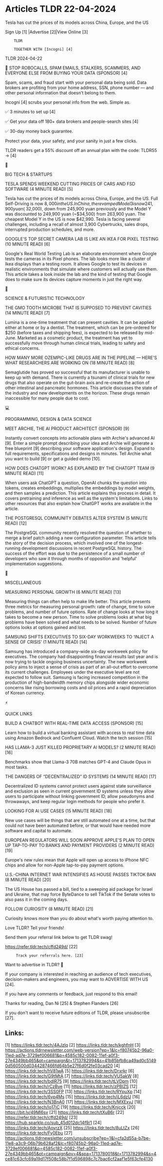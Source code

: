 # Articles TLDR 22-04-2024

Tesla has cut the prices of its models across China, Europe, and the
US  

 Sign Up [1] |Advertise [2]|View Online [3] 

		TLDR 

		TOGETHER WITH [Incogni] [4]

TLDR 2024-04-22

 🚫 STOP ROBOCALLS, SPAM EMAILS, STALKERS, SCAMMERS, AND EVERYONE
ELSE FROM BUYING YOUR DATA (SPONSOR) [4] 

 Spam, scams, and fraud start with your personal data being sold. Data
brokers are profiting from your home address, SSN, phone number —
and other personal information that doesn't belong to them.

Incogni [4] scrubs your personal info from the web. Simple as.

✅ 3 minutes to set up [4]

✅ Get your data off 180+ data brokers and people-search sites [4]

✅ 30-day money back guarantee.

Protect your data, your safety, and your sanity in just a few clicks.

TLDR readers get a 55% discount off an annual plan with the code:
TLDR55 → [4]

📱 

BIG TECH & STARTUPS

 TESLA SPENDS WEEKEND CUTTING PRICES OF CARS AND FSD SOFTWARE (4
MINUTE READ) [5] 

 Tesla has cut the prices of its models across China, Europe, and the
US. Full Self-Driving is now $8,000 in the US. In China, the revamped
Model 3 is now 241,900 yuan (~$32,000), down from 245,900 yuan
previously and the Model Y was discounted to 249,900 yuan (~$34,500)
from 263,900 yuan. The cheapest Model Y in the US is now $42,990.
Tesla is facing several challenges, including a recall of almost 3,900
Cybertrucks, sales drops, interrupted production schedules, and more. 

 GOOGLE'S TOP SECRET CAMERA LAB IS LIKE AN IKEA FOR PIXEL TESTING (10
MINUTE READ) [6] 

 Google's Real World Testing Lab is an elaborate environment where
Google tests the cameras in its Pixel phones. The lab looks more like
a cluster of Ikea displays than a testing room. It allows Google to
test its devices in realistic environments that simulate where
customers will actually use them. This article takes a look inside the
lab and the kind of testing that Google does to make sure its devices
capture moments in just the right way. 

🚀 

SCIENCE & FUTURISTIC TECHNOLOGY

 THE GMO TOOTH MICROBE THAT IS SUPPOSED TO PREVENT CAVITIES (14 MINUTE
READ) [7] 

 Lumina is a one-time treatment that can present cavities. It can be
applied either at home or by a dentist. The treatment, which can be
pre-ordered for $250 (before taxes and shipping fees), is expected to
be released by mid-June. Marketed as a cosmetic product, the treatment
has yet to successfully move through human clinical trials, leading to
safety and ethical concerns. 

 HOW MANY MORE OZEMPIC-LIKE DRUGS ARE IN THE PIPELINE — HERE'S WHAT
RESEARCHERS ARE WORKING ON (18 MINUTE READ) [8] 

 Semaglutide has proved so successful that its manufacturer is unable
to keep up with demand. There is currently a tsunami of clinical
trials for new drugs that also operate on the gut-brain axis and
re-create the action of other intestinal and pancreatic hormones. This
article discusses the state of the industry and new developments on
the horizon. These drugs remain inaccessible for many people due to
cost. 

💻 

PROGRAMMING, DESIGN & DATA SCIENCE

 MEET ARCHIE, THE AI PRODUCT ARCHITECT (SPONSOR) [9] 

 Instantly convert concepts into actionable plans with Archie's
advanced AI [9]. Enter a simple prompt describing your idea and Archie
will generate a free blueprint [9] describing your software
application's design. Expand to full requirements, specifications and
designs in minutes. Tell Archie what you want to build [9] or get a
guided demo [10]. 

 HOW DOES CHATGPT WORK? AS EXPLAINED BY THE CHATGPT TEAM (9 MINUTE
READ) [11] 

 When users ask ChatGPT a question, OpenAI chunks the question into
tokens, creates embeddings, multiplies the embeddings by model
weights, and then samples a prediction. This article explains this
process in detail. It covers pretraining and inference as well as the
system's limitations. Links to other resources that also explain how
ChatGPT works are available in the article. 

 THE POSTGRESQL COMMUNITY DEBATES ALTER SYSTEM (5 MINUTE READ) [12] 

 The PostgreSQL community recently resolved the question of whether to
merge a brief patch adding a new configuration parameter. This article
tells the story of the decision process, which involved one of the
longest-running development discussions in recent PostgreSQL history.
The success of the effort was due to the persistence of a small number
of developers who saw it through months of opposition and 'helpful'
implementation suggestions. 

🎁 

MISCELLANEOUS

 MEASURING PERSONAL GROWTH (6 MINUTE READ) [13] 

 Measuring things can often help to make life better. This article
presents three metrics for measuring personal growth: rate of change,
time to solve problems, and number of future options. Rate of change
looks at how long it takes to become a new person. Time to solve
problems looks at what big problems have been solved and what needs to
be solved. Number of future options looks at options gained and lost. 

 SAMSUNG SHIFTS EXECUTIVES TO SIX-DAY WORKWEEKS TO ‘INJECT A SENSE
OF CRISIS' (1 MINUTE READ) [14] 

 Samsung has introduced a company-wide six-day workweek policy for
executives. The company had disappointing financial results last year
and is now trying to tackle ongoing business uncertainty. The new
workweek policy aims to inject a sense of crisis as part of an all-out
effort to overcome its current challenges. Employees under the
executive level are not expected to follow suit. Samsung is facing
increased competition in the production of high-bandwidth memory chips
alongside wider economic concerns like rising borrowing costs and oil
prices and a rapid depreciation of Korean currency. 

⚡ 

QUICK LINKS

 BUILD A CHATBOT WITH REAL-TIME DATA ACCESS (SPONSOR) [15] 

 Learn how to build a virtual banking assistant with access to real
time data using Amazon Bedrock and Confluent Cloud. Watch the tech
session [15] 

 HAS LLAMA-3 JUST KILLED PROPRIETARY AI MODELS? (2 MINUTE READ) [16] 

 Benchmarks show that Llama-3 70B matches GPT-4 and Claude Opus in
most tasks. 

 THE DANGERS OF “DECENTRALIZED” ID SYSTEMS (14 MINUTE READ) [17] 

 Decentralized ID systems cannot protect users against state
surveillance and exclusion as seen in current government ID systems
unless they allow users to participate without linking government ID,
allow pseudonyms and throwaways, and keep regular login methods for
people who prefer it. 

 LOOKING FOR AI USE CASES (15 MINUTE READ) [18] 

 New use cases will be things that are still automated one at a time,
but that could not have been automated before, or that would have
needed more software and capital to automate. 

 EUROPEAN REGULATORS WILL SOON APPROVE APPLE'S PLAN TO OPEN UP
TAP-TO-PAY TO BANKS AND PAYMENT PROVIDERS (2 MINUTE READ) [19] 

 Europe's new rules mean that Apple will open up access to iPhone NFC
chips and allow for non-Apple tap-to-pay payment options. 

 U.S.-CHINA INTERNET WAR INTENSIFIES AS HOUSE PASSES TIKTOK BAN (8
MINUTE READ) [20] 

 The US House has passed a bill, tied to a sweeping aid package for
Israel and Ukraine, that may force ByteDance to sell TikTok if the
Senate votes to also pass it in the coming days. 

 FOLLOW CURIOSITY (8 MINUTE READ) [21] 

 Curiosity knows more than you do about what's worth paying attention
to. 

Love TLDR? Tell your friends!

 Send them your referral link below to get TLDR swag! 

 https://refer.tldr.tech/cffd249d/ [22] 

		 Track your referrals here. [23] 

Want to advertise in TLDR? 📰

 If your company is interested in reaching an audience of tech
executives, decision-makers and engineers, you may want to ADVERTISE
WITH US [24]. 

 If you have any comments or feedback, just respond to this email! 

Thanks for reading, 
Dan Ni [25] & Stephen Flanders [26] 

If you don't want to receive future editions of TLDR,
please unsubscribe [27]. 

 

Links:
------
[1] https://links.tldr.tech/4AJzlq
[2] https://links.tldr.tech/kghfnH
[3] https://actions.tldrnewsletter.com/web-version?ep=1&lc=f80745b2-96a0-11ed-ad7e-3729ef006681&p=4585c182-0082-11ef-a0f3-27e4349bb465&pt=campaign&t=1713782994&s=41b85bfb8ca49ad0c51490d560500d0344287466fd64b5e27f6d0f2fe03cad20
[4] https://links.tldr.tech/hV81wA
[5] https://links.tldr.tech/Drxrkr
[6] https://links.tldr.tech/G9tMtA
[7] https://links.tldr.tech/VU5akW
[8] https://links.tldr.tech/bdIR75
[9] https://links.tldr.tech/tLVDpm
[10] https://links.tldr.tech/rCzBye
[11] https://links.tldr.tech/zPBIZS
[12] https://links.tldr.tech/3SS0FP
[13] https://links.tldr.tech/RYpuXp
[14] https://links.tldr.tech/6yp4Ms
[15] https://links.tldr.tech/iL6dzU
[16] https://links.tldr.tech/N3BnA0
[17] https://links.tldr.tech/MXExyJ
[18] https://links.tldr.tech/lo17iC
[19] https://links.tldr.tech/Knjcck
[20] https://bit.ly/49Ml6sv
[21] https://links.tldr.tech/tXuB6r
[22] https://refer.tldr.tech/cffd249d/
[23] https://hub.sparklp.co/sub_45d012dc14f9/1
[24] https://links.tldr.tech/AoyrzX
[25] https://links.tldr.tech/8uLtZx
[26] https://links.tldr.tech/Fy0Ebu
[27] https://actions.tldrnewsletter.com/unsubscribe?ep=1&l=cfa2d55a-b7be-11e8-a3c9-06b79b628af2&lc=f80745b2-96a0-11ed-ad7e-3729ef006681&p=4585c182-0082-11ef-a0f3-27e4349bb465&pt=campaign&pv=4&spa=1713780018&t=1713782994&s=4ce81c63cfc69a19d17f508c58b7f1d596898c7c7bac6cf2aaf1e5f63cfe4130